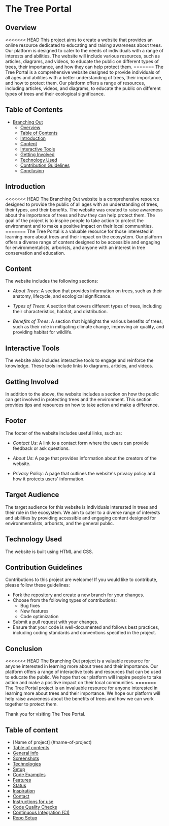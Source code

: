 # The Tree Portal

## Overview

<<<<<<< HEAD This project aims to create a website that provides an online
resource dedicated to educating and raising awareness about trees. Our platform
is designed to cater to the needs of individuals with a range of interests and
abilities. The website will include various resources, such as articles,
diagrams, and videos, to educate the public on different types of trees, their
importance, and how they can help protect them. ======= The Tree Portal is a
comprehensive website designed to provide individuals of all ages and abilities
with a better understanding of trees, their importance, and how to protect them.
Our platform offers a range of resources, including articles, videos, and
diagrams, to educate the public on different types of trees and their ecological
significance.


## Table of Contents

- [Branching Out](#branching-out)
  - [Overview](#overview)
  - [Table of Contents](#table-of-contents)
  - [Introduction](#introduction)
  - [Content](#content)
  - [Interactive Tools](#interactive-tools)
  - [Getting Involved](#getting-involved)
  - [Technology Used](#technology-used)
  - [Contribution Guidelines](#contribution-guidelines)
  - [Conclusion](#conclusion)

## Introduction

<<<<<<< HEAD The Branching Out website is a comprehensive resource designed to
provide the public of all ages with an understanding of trees, their types, and
their benefits. The website was created to raise awareness about the importance
of trees and how they can help protect them. The goal of the project is to
inspire people to take action to protect the environment and to make a positive
impact on their local communities. ======= The Tree Portal is a valuable
resource for those interested in learning more about trees and their impact on
the ecosystem. Our platform offers a diverse range of content designed to be
accessible and engaging for environmentalists, arborists, and anyone with an
interest in tree conservation and education.

## Content

The website includes the following sections:

- _About Trees_: A section that provides information on trees, such as their
  anatomy, lifecycle, and ecological significance.

- _Types of Trees_: A section that covers different types of trees, including
  their characteristics, habitat, and distribution.

- _Benefits of Trees_: A section that highlights the various benefits of trees,
  such as their role in mitigating climate change, improving air quality, and
  providing habitat for wildlife.

## Interactive Tools

The website also includes interactive tools to engage and reinforce the
knowledge. These tools include links to diagrams, articles, and videos.

## Getting Involved

In addition to the above, the website includes a section on how the public can
get involved in protecting trees and the environment. This section provides tips
and resources on how to take action and make a difference.


## Footer

The footer of the website includes useful links, such as:
- _Contact Us_: A link to a contact form where the users can provide feedback or
  ask questions.

- _About Us_: A page that provides information about the creators of the
  website.

- _Privacy Policy_: A page that outlines the website's privacy policy and how it
  protects users' information.

## Target Audience

The target audience for this website is individuals interested in trees and
their role in the ecosystem. We aim to cater to a diverse range of interests and
abilities by providing accessible and engaging content designed for
environmentalists, arborists, and the general public.


## Technology Used

The website is built using HTML and CSS.
## Contribution Guidelines

Contributions to this project are welcome! If you would like to contribute,
please follow these guidelines:

- Fork the repository and create a new branch for your changes.
- Choose from the following types of contributions:
  - Bug fixes
  - New features
  - Code optimization
- Submit a pull request with your changes.
- Ensure that your code is well-documented and follows best practices, including
  coding standards and conventions specified in the project.

## Conclusion

<<<<<<< HEAD The Branching Out project is a valuable resource for anyone
interested in learning more about trees and their importance. Our platform
offers a range of interactive tools and resources that can be used to educate
the public. We hope that our platform will inspire people to take action and
make a positive impact on their local communities. ======= The Tree Portal
project is an invaluable resource for anyone interested in learning more about
trees and their importance. We hope our platform will help raise awareness about
the benefits of trees and how we can work together to protect them.

Thank you for visiting The Tree Portal.

## Table of content

- [Name of project] (#name-of-project)
- [Table of contents](#table-of-contents)
- [General info](#general-info)
- [Screenshots](#screenshots)
- [Technologies](#technologies)
- [Setup](#setup)
- [Code Examples](#code-examples)
- [Features](#features)
- [Status](#status)
- [Inspiration](#inspiration)
- [Contact](#contact)
- [Instructions for use](#instructions-for-use)
- [Code Quality Checks](#code-quality-checks)
- [Continuous Integration (CI)](#continuous-integration-ci)
- [Repo Setup](#repo-setup)
